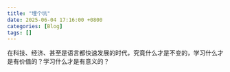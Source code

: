 ```yaml
---
title: "埋个坑"
date: 2025-06-04 17:16:00 +0800
categories: [Blog]
tags: []
---
```


在科技、经济、甚至是语言都快速发展的时代，究竟什么才是不变的，学习什么才是有价值的？学习什么才是有意义的？